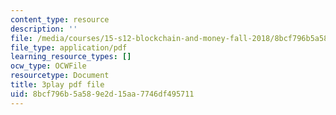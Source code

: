 ```yaml
---
content_type: resource
description: ''
file: /media/courses/15-s12-blockchain-and-money-fall-2018/8bcf796b5a589e2d15aa7746df495711_sMnBl0g3Ev4.pdf
file_type: application/pdf
learning_resource_types: []
ocw_type: OCWFile
resourcetype: Document
title: 3play pdf file
uid: 8bcf796b-5a58-9e2d-15aa-7746df495711
---
```

